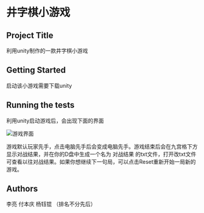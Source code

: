 # 井字棋小游戏
## Project Title

利用unity制作的一款井字棋小游戏

## Getting Started

启动该小游戏需要下载unity

## Running the tests

利用unity启动游戏后，会出现下面的界面

![游戏界面](http://a2.qpic.cn/psb?/V13sJJYy23iKYk/RzghpK.MfXUSrUuSi*r.zKIj6zJI80nqp4t3NJQuv2I!/b/dDUBAAAAAAAA&ek=1&kp=1&pt=0&bo=eAFVAQAAAAADFx8!&tl=1&vuin=547824135&tm=1534420800&sce=60-1-1&rf=viewer_4)

游戏默认玩家先手，点击电脑先手后会变成电脑先手。游戏结束后会在九宫格下方显示对战结果，并在你的D盘中生成一个名为   对战结果   的txt文件，打开改txt文件可查看以往对战结果。如果你想继续下一句局，可以点击Reset重新开始一局新的游戏。

## Authors

李亮  付本庆  杨钰锟 （排名不分先后）